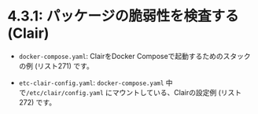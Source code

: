 # **4.3.1**: パッケージの脆弱性を検査する (Clair)

* `docker-compose.yaml`: ClairをDocker Composeで起動するためのスタックの例 (リスト271) です。

* `etc-clair-config.yaml`: `docker-compose.yaml` 中で`/etc/clair/config.yaml` にマウントしている、Clairの設定例 (リスト272) です。
